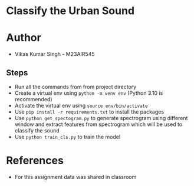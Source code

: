 # Classify the Urban Sound

# Author

- Vikas Kumar Singh - M23AIR545

## Steps
- Run all the commands from from project directory
- Create a virtual env using `python -m venv env` (Python 3.10 is recommended)
- Activate the virtual env using `source env/bin/activate`
- Use `pip install -r requirements.txt` to install the packages
- Use `python get_spectogram.py` to generate spectrogram using different window and extract features from spectrogram which will be used to classify the sound
- Use `python train_cls.py` to train the model

# References
+ For this assignment data was shared in classroom